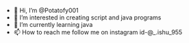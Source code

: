 - 👋 Hi, I’m @Potatofy001
- 👀 I’m interested in creating script and java programs 
- 🌱 I’m currently learning java 
- 📫 How to reach me follow me on instagram id-@_.ishu_955

<!---
Potatofy001/Potatofy001 is a ✨ special ✨ repository because its `README.md` (this file) appears on your GitHub profile.
You can click the Preview link to take a look at your changes.
--->
